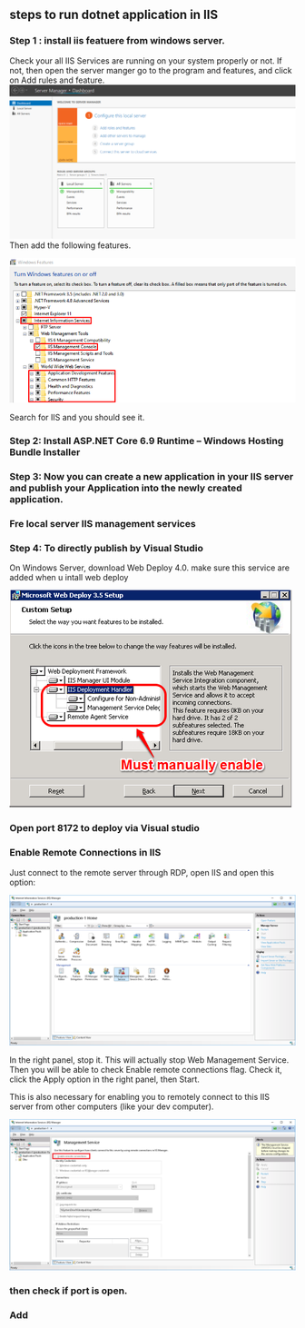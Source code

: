 ## steps to run dotnet application in IIS
### Step 1 : install iis featuere from windows server. 
Check your all IIS Services are running on your system properly or not. If not, then open the server manger go to the program and features, and click on Add rules and feature.
<img src="/assets/server-manager.png" alt="create vpc">
Then add the following features.

<img src="/assets/WindowsFeatures.jpg" alt="create vpc">

Search for IIS and you should see it.

### Step 2: Install ASP.NET Core 6.9 Runtime – Windows Hosting Bundle Installer

### Step 3: Now you can create a new application in your IIS server and publish your Application into the newly created application.

### Fre local server IIS management services 

### Step 4: To directly publish by Visual Studio

On Windows Server, download Web Deploy 4.0.
make sure this service are added when u intall web deploy 

<img src="/assets/webdeploy.png" alt="create vpc">

### Open port 8172 to deploy via Visual studio 

### Enable Remote Connections in IIS 

Just connect to the remote server through RDP, open IIS and open this option:

<img src="/assets/iHfLN.png" alt="create vpc">

In the right panel, stop it. This will actually stop Web Management Service. 
Then you will be able to check Enable remote connections flag. Check it, click the Apply option in the right panel, then Start.

This is also necessary for enabling you to remotely connect to this IIS server from other computers (like your dev computer).

<img src="/assets/iis_management.png" alt="create vpc">

### then check if port is open. 

### Add 


